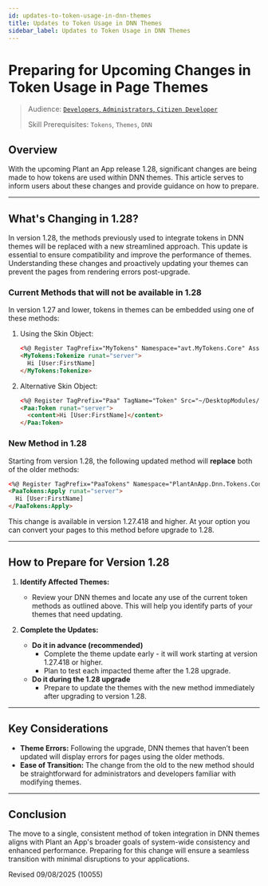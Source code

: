 ```yaml
---
id: updates-to-token-usage-in-dnn-themes
title: Updates to Token Usage in DNN Themes
sidebar_label: Updates to Token Usage in DNN Themes
---
```


# Preparing for Upcoming Changes in Token Usage in Page Themes

> Audience: [`Developers`, `Administrators`, `Citizen Developer`](/audience.md#developers-administrators-citizen-developers)
>
> Skill Prerequisites: `Tokens`, `Themes`, `DNN`

## Overview

With the upcoming Plant an App release 1.28, significant changes are being made to how tokens are used within DNN themes. This article serves to inform users about these changes and provide guidance on how to prepare.

****

## What's Changing in 1.28?

In version 1.28, the methods previously used to integrate tokens in DNN themes will be replaced with a new streamlined approach. This update is essential to ensure compatibility and improve the performance of themes. Understanding these changes and proactively updating your themes can prevent the pages from rendering errors post-upgrade.

### Current Methods that will not be available in 1.28

In version 1.27 and lower, tokens in themes can be embedded using one of these methods:

1. Using the Skin Object:

   ```html
   <%@ Register TagPrefix="MyTokens" Namespace="avt.MyTokens.Core" Assembly="avt.MyTokens.Core" %>
   <MyTokens:Tokenize runat="server">
     Hi [User:FirstName]
   </MyTokens:Tokenize>
   ```

2. Alternative Skin Object:

   ```html
   <%@ Register TagPrefix="Paa" TagName="Token" Src="~/DesktopModules/DnnSharp/MyTokens/SkinObjectReplacer.ascx" %>
   <Paa:Token runat="server">
     <content>Hi [User:FirstName]</content>
   </Paa:Token>
   ```

### New Method in 1.28

Starting from version 1.28, the following updated method will **replace** both of the older methods:

```html
<%@ Register TagPrefix="PaaTokens" Namespace="PlantAnApp.Dnn.Tokens.Controls" Assembly="PlantAnApp.Dnn" %>
<PaaTokens:Apply runat="server">
  Hi [User:FirstName]
</PaaTokens:Apply>
```

This change is available in version 1.27.418 and higher.  At your option you can convert your pages to this method before upgrade to 1.28.


****

## How to Prepare for Version 1.28

1. **Identify Affected Themes:**
   - Review your DNN themes and locate any use of the current token methods as outlined above. This will help you identify parts of your themes that need updating.

2. **Complete the Updates:**
   - **Do it in advance (recommended)**
     - Complete the theme update early - it will work starting at version 1.27.418 or higher.
     - Plan to test each impacted theme after the 1.28 upgrade.
   - **Do it during the 1.28 upgrade**
     - Prepare to update the themes with the new method immediately after upgrading to version 1.28. 


****

## Key Considerations


- **Theme Errors:** Following the upgrade, DNN themes that haven’t been updated will display errors for pages using the older methods.
- **Ease of Transition:** The change from the old to the new method should be straightforward for administrators and developers familiar with modifying themes.

****

## Conclusion

The move to a single, consistent method of token integration in DNN themes aligns with Plant an App's broader goals of system-wide consistency and enhanced performance. Preparing for this change will ensure a seamless transition with minimal disruptions to your applications.

Revised 09/08/2025 (10055)